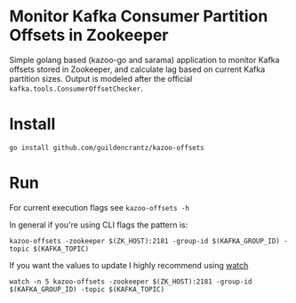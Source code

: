 # Monitor Kafka Consumer Partition Offsets in Zookeeper

Simple golang based (kazoo-go and sarama) application to monitor Kafka offsets stored in Zookeeper, and calculate lag based on current Kafka partition sizes. Output is modeled after the official `kafka.tools.ConsumerOffsetChecker`.

# Install

    go install github.com/guildencrantz/kazoo-offsets

# Run

For current execution flags see `kazoo-offsets -h`

In general if you're using CLI flags the pattern is:

    kazoo-offsets -zookeeper $(ZK_HOST):2181 -group-id $(KAFKA_GROUP_ID) -topic $(KAFKA_TOPIC)

If you want the values to update I highly recommend using [watch](http://linux.die.net/man/1/watch)

    watch -n 5 kazoo-offsets -zookeeper $(ZK_HOST):2181 -group-id $(KAFKA_GROUP_ID) -topic $(KAFKA_TOPIC)

